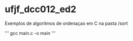 # ufjf_dcc012_ed2


Exemplos de algoritmos de ordenaçao em C na pasta /sort


'''
gcc main.c -o main
'''
